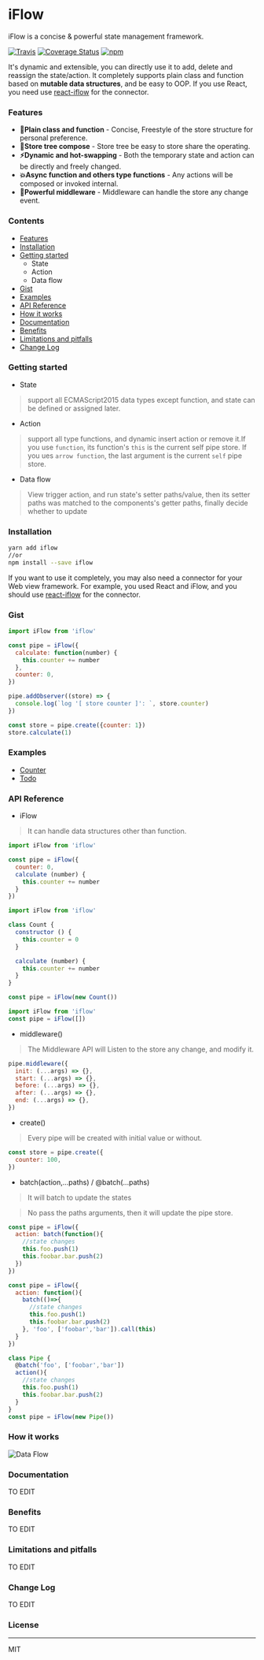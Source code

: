 # iFlow
iFlow is a concise & powerful state management framework.

[![Travis](https://img.shields.io/travis/unadlib/iflow.svg)](https://travis-ci.org/unadlib/iflow)
[![Coverage Status](https://coveralls.io/repos/github/unadlib/iflow/badge.svg?branch=master)](https://coveralls.io/github/unadlib/iflow?branch=master)
[![npm](https://img.shields.io/npm/v/iflow.svg)](https://www.npmjs.com/package/iflow)

It's dynamic and extensible, you can directly use it to add, delete and reassign the state/action. It completely supports plain class and function based on **mutable data structures**, and be easy to OOP. If you use React, you need use [react-iflow](https://github.com/unadlib/react-iflow) for the connector.

### Features
* **🎯Plain class and function** - Concise, Freestyle of the store structure for personal preference.
* **🏬Store tree compose** - Store tree be easy to store share the operating.
* **⚡️Dynamic and hot-swapping** - Both the temporary state and action can be directly and freely changed.
* **💥Async function and others type functions** - Any actions will be composed or invoked internal.
* **🚀Powerful middleware** - Middleware can handle the store any change event.

### Contents
* [Features](https://github.com/unadlib/iflow#features)
* [Installation](https://github.com/unadlib/iflow#Installation)
* [Getting started](https://github.com/unadlib/iflow#getting-started)
    * State
    * Action
    * Data flow
* [Gist](https://github.com/unadlib/iflow#gist)
* [Examples](https://github.com/unadlib/iflow#examples)
* [API Reference](https://github.com/unadlib/iflow#api-reference)
* [How it works](https://github.com/unadlib/iflow#how-it-works)
* [Documentation](https://github.com/unadlib/iflow#documentation)
* [Benefits](https://github.com/unadlib/iflow#benefits)
* [Limitations and pitfalls](https://github.com/unadlib/iflow#limitations-and-pitfalls)
* [Change Log](https://github.com/unadlib/iflow#change-log)

### Getting started
* State
> support all ECMAScript2015 data types except function, and state can be defined or assigned later.
* Action
> support all type functions, and dynamic insert action or remove it.If you use `function`, its function's `this` is the current self pipe store. If you ues `arrow function`, the last argument is the current `self` pipe store.
* Data flow
> View trigger action, and run state's setter paths/value, then its setter paths was matched to the components's getter paths, finally decide whether to update
### Installation
```bash
yarn add iflow
//or
npm install --save iflow
```
If you want to use it completely, you may also need a connector for your Web view framework. For example, you used React and iFlow, and you should use [react-iflow](https://github.com/unadlib/react-iflow) for the connector.
### Gist
```javascript
import iFlow from 'iflow'

const pipe = iFlow({
  calculate: function(number) {
    this.counter += number
  },
  counter: 0,
})

pipe.addObserver((store) => {
  console.log(`log '[ store counter ]': `, store.counter)
})

const store = pipe.create({counter: 1})
store.calculate(1)
```

### Examples
* [Counter](https://github.com/unadlib/iflow/tree/master/examples/counter)
* [Todo](https://github.com/unadlib/iflow/tree/master/examples/todo)
### API Reference
* iFlow
>It can handle data structures other than function.
```javascript
import iFlow from 'iflow'

const pipe = iFlow({
  counter: 0,
  calculate (number) {
    this.counter += number
  }
})
```
```javascript
import iFlow from 'iflow'

class Count {
  constructor () {
    this.counter = 0
  }

  calculate (number) {
    this.counter += number
  }
}

const pipe = iFlow(new Count())
```
```javascript
import iFlow from 'iflow'
const pipe = iFlow([])
```
* middleware()
>The Middleware API will Listen to the store any change, and modify it.
```javascript
pipe.middleware({
  init: (...args) => {},
  start: (...args) => {},
  before: (...args) => {},
  after: (...args) => {},
  end: (...args) => {},
})
```

* create()
>Every pipe will be created with initial value or without.
```javascript
const store = pipe.create({
  counter: 100,
})
```

* batch(action,...paths) / @batch(...paths)
>It will batch to update the states

>No pass the paths arguments, then it will update the pipe store.

```javascript
const pipe = iFlow({
  action: batch(function(){
    //state changes
    this.foo.push(1)
    this.foobar.bar.push(2)
  })
})
```
```javascript
const pipe = iFlow({
  action: function(){
    batch(()=>{
      //state changes
      this.foo.push(1)
      this.foobar.bar.push(2)
    }, 'foo', ['foobar','bar']).call(this)
  }
})
```
```javascript
class Pipe {
  @batch('foo', ['foobar','bar'])
  action(){
    //state changes
    this.foo.push(1)
    this.foobar.bar.push(2)
  }
}
const pipe = iFlow(new Pipe())
```

### How it works
![Data Flow](https://raw.githubusercontent.com/unadlib/iflow/master/doc/assets/flowChart.png)
### Documentation
TO EDIT
### Benefits
TO EDIT
### Limitations and pitfalls
TO EDIT
### Change Log
TO EDIT
### License

---
MIT
